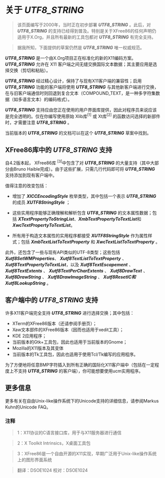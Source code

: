 # 关于 ***UTF8_STRING*** 

> 该页面编写于2000年，当时正在初步部署 ***UTF8_STRING*** 。此后，对 ***UTF8_STRING*** 的支持已经得到普及。特别是关于XFree86的任何声明仍适用于X.Org，并且所有最新的工具包都对 ***UTF8_STRING*** 有完全支持。

> 据我所知，下面提供的草案仍然是 ***UTF8_STRING*** 唯一权威规范。

 ***UTF8_STRING*** 是一个由X.Org项目正在标准化的新的X11编码方案。 ***UTF8_STRING*** 允许在 X11 客户端之间无缝交换国际文本数据；其主要应用是选择交换（剪切和粘贴）。

 ***UTF8_STRING*** 经过精心设计，保持了与现有X11客户端的兼容性；启用 ***UTF8_STRING*** 功能的客户端将使用 ***UTF8_STRING*** 与其他新客户端进行交换，在与旧客户端通信时则回退到复合文本（COMPOUND_TEXT，是一种多字符集数据（如多语言文本）的编码格式）。

 ***UTF8_STRING*** 支持应由您正在使用的用户界面库提供，因此对程序员来说应该是完全透明的。仅在你编写使用原始 Xlib库<sup>[1]</sup> 或 Xt库<sup>[2]</sup> 的函数访问选择的新部件时，才需要注意 ***UTF8_STRING*** 。

当前版本的 ***UTF8_STRING*** 的文档可以在这个 ***UTF8_STRING*** 草案中找到。

## XFree86库中的 ***UTF8_STRING*** 支持

自4.2版本起， XFree86库 <sup>[3]</sup>中包含了对 ***UTF8_STRING*** 的大量支持（其中大部分由Bruno Haible完成）。由于这些扩展，只需几行代码即可将 ***UTF8_STRING*** 支持添加到现有客户端中。

值得注意的改变包括：

- 增加了 ***XICCEncodingStyle*** 枚举类型，其中包括一个表示 ***UTF8_STRING*** 的成员 ***XUTF8StringStyle*** ；

- 这些实用程序能够正确理解和解析包含 ***UTF8_STRING*** 的文本属性数据；包括 ***XTextPropertyToStringList***、***XmbTextPropertyToTextList***和 ***XwcTextPropertyToTextList***。

- 所有用于构造文本属性的实用程序都接受 ***XUTF8StringStyle*** 作为属性样式；包括 ***XmbTextListToTextProperty*** 和 ***XwcTextListToTextProperty*** 。

此外，还包含了一些与现有API类似的UTF-8类型；这些包括 ***Xutf8SetWMProperties***、 ***Xutf8TextListToTextProperty*** 、 ***Xutf8TextPropertyToTextList***，以及 ***Xutf8TextEscapement*** 、 ***Xutf8TextExtents*** 、 ***Xutf8TextPerCharExtents*** 、 ***Xutf8DrawText*** 、 ***Xutf8DrawString*** 、 ***Xutf8DrawImageString*** 、 ***Xutf8ResetIC和Xutf8LookupString*** 。

## 客户端中的 ***UTF8_STRING*** 支持

许多X11客户端完全支持 ***UTF8_STRING*** 进行选择交换；其中包括：

- XTerm的XFree86版本（还请参阅手册页）；
- Xaw文本部件的XFree86版本（因而也适用于xedit工具）；
- KDE 2应用程序；
- 当前版本的Gtk+工具包，因此也适用于当前版本的Gnome；
- Mozilla的X11版本及其变体
- 当前版本的Tk工具包，因此也适用于使用Tcl/Tk编写的应用程序。

为了方便地将任意BMP字符插入到所有正确的国际化X11客户端中（包括在一定程度上不支持 ***UTF8_STRING*** 的客户端），你可能想要使用ucm实用程序。

## 更多信息

更多有关在自由Unix-like操作系统下的Unicode支持的详细信息，请参阅Markus Kuhn的Unicode FAQ。


### 注释

> 1：X11协议的C语言接口库，用于与X11服务器进行通信

> 2：X Toolkit Intrinsics，X桌面工具包

> 3：XFree86是一个自由开源的X11实现，早期广泛用于Unix-like操作系统上的图形界面系统

> 翻译：DSOE1024 校对：DSOE1024